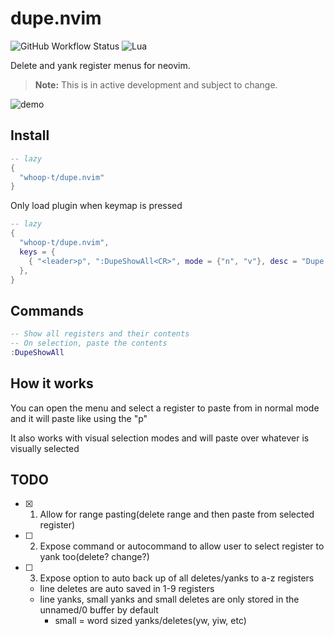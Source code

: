 # dupe.nvim

![GitHub Workflow Status](https://img.shields.io/github/actions/workflow/status/ellisonleao/nvim-plugin-template/lint-test.yml?branch=main&style=for-the-badge)
![Lua](https://img.shields.io/badge/Made%20with%20Lua-blueviolet.svg?style=for-the-badge&logo=lua)

Delete and yank register menus for neovim.

> **Note:** This is in active development and subject to change.

![demo](https://github.com/user-attachments/assets/c460ae24-00da-49dd-a88f-ee15eb61b9c8)

## Install
```lua
-- lazy
{
  "whoop-t/dupe.nvim"
}
```

Only load plugin when keymap is pressed
```lua
-- lazy
{
  "whoop-t/dupe.nvim",
  keys = {
    { "<leader>p", ":DupeShowAll<CR>", mode = {"n", "v"}, desc = "Dupe Show Menu" },
  },
}
```

## Commands
```lua
-- Show all registers and their contents
-- On selection, paste the contents
:DupeShowAll
```

## How it works
You can open the menu and select a register to paste from in normal mode and it will paste like using the "p"

It also works with visual selection modes and will paste over whatever is visually selected

## TODO

- [x] 1. Allow for range pasting(delete range and then paste from selected register)
- [ ] 2. Expose command or autocommand to allow user to select register to yank too(delete? change?)
- [ ] 3. Expose option to auto back up of all deletes/yanks to a-z registers
    - line deletes are auto saved in 1-9 registers
    - line yanks, small yanks and small deletes are only stored in the unnamed/0 buffer by default
        - small = word sized yanks/deletes(yw, yiw, etc)
